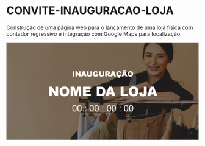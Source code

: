 # CONVITE-INAUGURACAO-LOJA
Construção de uma página web para o lançamento de uma loja física com contador regressivo e integração com Google Maps para localização

![alt text](https://github.com/gustavoestevesr/CONVITE-INAUGURACAO-LOJA/blob/main/Wallpaper.png)
